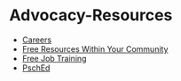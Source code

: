 # Advocacy-Resources

- [Careers](https://github.com/AshtonRichards/Career-in-Government-Jobboards/tree/main)
- [Free Resources Within Your Community](https://www.1degree.org/)
- [Free Job Training](https://github.com/AshtonRichards/Free-JT)
- [PschEd](https://www.therapistaid.com/)
